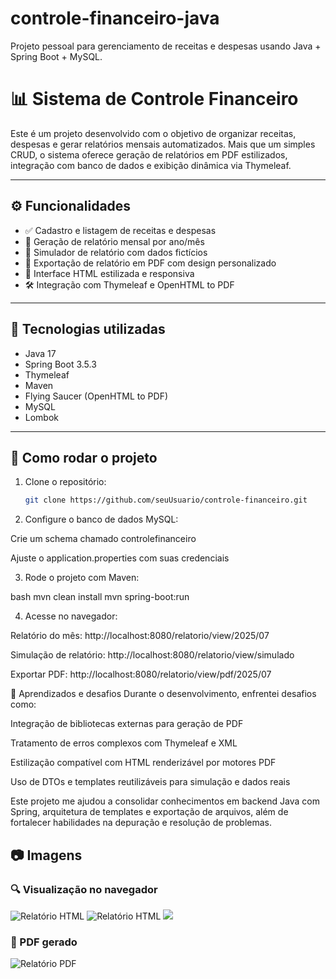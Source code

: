 # controle-financeiro-java
Projeto pessoal para gerenciamento de receitas e despesas usando Java + Spring Boot + MySQL.

# 📊 Sistema de Controle Financeiro

Este é um projeto desenvolvido com o objetivo de organizar receitas, despesas e gerar relatórios mensais automatizados. Mais que um simples CRUD, o sistema oferece geração de relatórios em PDF estilizados, integração com banco de dados e exibição dinâmica via Thymeleaf.

---

## ⚙️ Funcionalidades

- ✅ Cadastro e listagem de receitas e despesas
- 📅 Geração de relatório mensal por ano/mês
- 🧾 Simulador de relatório com dados fictícios
- 📄 Exportação de relatório em PDF com design personalizado
- 🎨 Interface HTML estilizada e responsiva
- 🛠️ Integração com Thymeleaf e OpenHTML to PDF

---

## 🔧 Tecnologias utilizadas

- Java 17
- Spring Boot 3.5.3
- Thymeleaf
- Maven
- Flying Saucer (OpenHTML to PDF)
- MySQL
- Lombok

---

## 🚀 Como rodar o projeto

1. Clone o repositório:
   ```bash
   git clone https://github.com/seuUsuario/controle-financeiro.git


2. Configure o banco de dados MySQL:

Crie um schema chamado controlefinanceiro

Ajuste o application.properties com suas credenciais

3. Rode o projeto com Maven:

bash
mvn clean install
mvn spring-boot:run

4. Acesse no navegador:

Relatório do mês: http://localhost:8080/relatorio/view/2025/07

Simulação de relatório: http://localhost:8080/relatorio/view/simulado

Exportar PDF: http://localhost:8080/relatorio/view/pdf/2025/07


🌱 Aprendizados e desafios
Durante o desenvolvimento, enfrentei desafios como:

Integração de bibliotecas externas para geração de PDF

Tratamento de erros complexos com Thymeleaf e XML

Estilização compatível com HTML renderizável por motores PDF

Uso de DTOs e templates reutilizáveis para simulação e dados reais

Este projeto me ajudou a consolidar conhecimentos em backend Java com Spring, arquitetura de templates e exportação de arquivos, além de fortalecer habilidades na depuração e resolução de problemas.

## 📷 Imagens

### 🔍 Visualização no navegador

![Relatório HTML](.assets/)
![Relatório HTML](./controlefinanceiro/src/main/java/com/joseane/controlefinanceiro/assets/Captura%20de%20tela%202025-07-12%20144530.png)
![](./)

### 📄 PDF gerado

![Relatório PDF](./controlefinanceiro/src/main/java/com/joseane/controlefinanceiro/assets/Captura%20de%20tela%202025-07-12%20144538.png)
